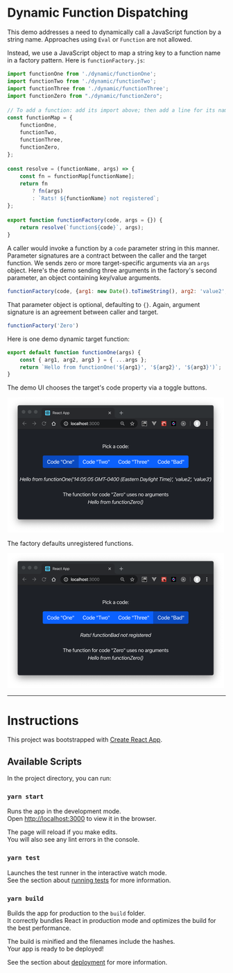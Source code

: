 # Dynamic Function Dispatching

This demo addresses a need to dynamically call a JavaScript function by a string name.
Approaches using `Eval` or `Function` are not allowed. 

Instead, we use a JavaScript object to map a string key to a function name
in a factory pattern. Here is `functionFactory.js`:

```javascript
import functionOne from './dynamic/functionOne';
import functionTwo from './dynamic/functionTwo';
import functionThree from './dynamic/functionThree';
import functionZero from "./dynamic/functionZero";

// To add a function: add its import above; then add a line for its name here:
const functionMap = {
    functionOne,
    functionTwo,
    functionThree,
    functionZero,
};

const resolve = (functionName, args) => {
    const fn = functionMap[functionName];
    return fn
        ? fn(args)
        : `Rats! ${functionName} not registered`;
};

export function functionFactory(code, args = {}) {
    return resolve(`function${code}`, args);
}
```

A caller would invoke a function by a `code` parameter string in this manner.
Parameter signatures are a contract between the caller and the target function.
We sends zero or more target-specific arguments via an
`args` object. Here's the demo sending three arguments in the factory's
second parameter, an object containing key/value arguments.

```javascript
functionFactory(code, {arg1: new Date().toTimeString(), arg2: 'value2', arg3: 'value3'})
```
That parameter object is optional, defaulting to `{}`. Again, argument
signature is an agreement between caller and target.

```javascript
functionFactory('Zero')
```

Here is one demo dynamic target function:

```javascript
export default function functionOne(args) {
    const { arg1, arg2, arg3 } = { ...args };
    return `Hello from functionOne('${arg1}', '${arg2}', '${arg3}')`;
}
```

The demo UI chooses the target's code property via a toggle buttons.

![pix/code-factory-ui.png](pix/code-factory-ui.png)

The factory defaults unregistered functions.

![pix/code-factory-ui-bad-fn.png](pix/code-factory-ui-bad-fn.png)

---
# Instructions

This project was bootstrapped with [Create React App](https://github.com/facebook/create-react-app).

## Available Scripts

In the project directory, you can run:

### `yarn start`

Runs the app in the development mode.<br />
Open [http://localhost:3000](http://localhost:3000) to view it in the browser.

The page will reload if you make edits.<br />
You will also see any lint errors in the console.

### `yarn test`

Launches the test runner in the interactive watch mode.<br />
See the section about [running tests](https://facebook.github.io/create-react-app/docs/running-tests) for more information.

### `yarn build`

Builds the app for production to the `build` folder.<br />
It correctly bundles React in production mode and optimizes the build for the best performance.

The build is minified and the filenames include the hashes.<br />
Your app is ready to be deployed!

See the section about [deployment](https://facebook.github.io/create-react-app/docs/deployment) for more information.

